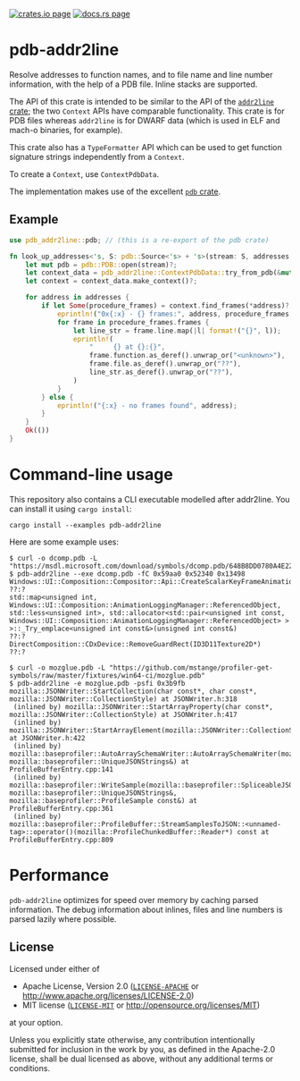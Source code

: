 [![crates.io page](https://img.shields.io/crates/v/pdb-addr2line.svg)](https://crates.io/crates/pdb-addr2line)
[![docs.rs page](https://docs.rs/pdb-addr2line/badge.svg)](https://docs.rs/pdb-addr2line/)

# pdb-addr2line

Resolve addresses to function names, and to file name and line number
information, with the help of a PDB file. Inline stacks are supported.

The API of this crate is intended to be similar to the API of the
[`addr2line` crate](https://docs.rs/addr2line/); the two `Context` APIs
have comparable functionality. This crate is for PDB files whereas `addr2line`
is for DWARF data (which is used in ELF and mach-o binaries, for example).

This crate also has a `TypeFormatter` API which can be used to get function signature
strings independently from a `Context`.

To create a `Context`, use `ContextPdbData`.

The implementation makes use of the excellent [`pdb` crate](https://crates.io/crates/pdb).

## Example

```rust
use pdb_addr2line::pdb; // (this is a re-export of the pdb crate)

fn look_up_addresses<'s, S: pdb::Source<'s> + 's>(stream: S, addresses: &[u32]) -> pdb::Result<()> {
    let mut pdb = pdb::PDB::open(stream)?;
    let context_data = pdb_addr2line::ContextPdbData::try_from_pdb(&mut pdb)?;
    let context = context_data.make_context()?;

    for address in addresses {
        if let Some(procedure_frames) = context.find_frames(*address)? {
            eprintln!("0x{:x} - {} frames:", address, procedure_frames.frames.len());
            for frame in procedure_frames.frames {
                let line_str = frame.line.map(|l| format!("{}", l));
                eprintln!(
                    "     {} at {}:{}",
                    frame.function.as_deref().unwrap_or("<unknown>"),
                    frame.file.as_deref().unwrap_or("??"),
                    line_str.as_deref().unwrap_or("??"),
                )
            }
        } else {
            eprintln!("{:x} - no frames found", address);
        }
    }
    Ok(())
}
```

# Command-line usage

This repository also contains a CLI executable modelled after addr2line.
You can install it using `cargo install`:

```
cargo install --examples pdb-addr2line
```

Here are some example uses:

```
$ curl -o dcomp.pdb -L "https://msdl.microsoft.com/download/symbols/dcomp.pdb/648B8DD0780A4E22FA7FA89B84633C231/dcomp.pdb"
$ pdb-addr2line --exe dcomp.pdb -fC 0x59aa0 0x52340 0x13498
Windows::UI::Composition::Compositor::Api::CreateScalarKeyFrameAnimation(Windows::UI::Composition::IScalarKeyFrameAnimation**)
??:?
std::map<unsigned int, Windows::UI::Composition::AnimationLoggingManager::ReferencedObject, std::less<unsigned int>, std::allocator<std::pair<unsigned int const, Windows::UI::Composition::AnimationLoggingManager::ReferencedObject> > >::_Try_emplace<unsigned int const&>(unsigned int const&)
??:?
DirectComposition::CDxDevice::RemoveGuardRect(ID3D11Texture2D*)
??:?
```

```
$ curl -o mozglue.pdb -L "https://github.com/mstange/profiler-get-symbols/raw/master/fixtures/win64-ci/mozglue.pdb"
$ pdb-addr2line -e mozglue.pdb -psfi 0x3b9fb
mozilla::JSONWriter::StartCollection(char const*, char const*, mozilla::JSONWriter::CollectionStyle) at JSONWriter.h:318
 (inlined by) mozilla::JSONWriter::StartArrayProperty(char const*, mozilla::JSONWriter::CollectionStyle) at JSONWriter.h:417
 (inlined by) mozilla::JSONWriter::StartArrayElement(mozilla::JSONWriter::CollectionStyle) at JSONWriter.h:422
 (inlined by) mozilla::baseprofiler::AutoArraySchemaWriter::AutoArraySchemaWriter(mozilla::baseprofiler::SpliceableJSONWriter&, mozilla::baseprofiler::UniqueJSONStrings&) at ProfileBufferEntry.cpp:141
 (inlined by) mozilla::baseprofiler::WriteSample(mozilla::baseprofiler::SpliceableJSONWriter&, mozilla::baseprofiler::UniqueJSONStrings&, mozilla::baseprofiler::ProfileSample const&) at ProfileBufferEntry.cpp:361
 (inlined by) mozilla::baseprofiler::ProfileBuffer::StreamSamplesToJSON::<unnamed-tag>::operator()(mozilla::ProfileChunkedBuffer::Reader*) const at ProfileBufferEntry.cpp:809
```

# Performance

`pdb-addr2line` optimizes for speed over memory by caching parsed information.
The debug information about inlines, files and line numbers is parsed lazily where possible.

## License

Licensed under either of

  * Apache License, Version 2.0 ([`LICENSE-APACHE`](./LICENSE-APACHE) or http://www.apache.org/licenses/LICENSE-2.0)
  * MIT license ([`LICENSE-MIT`](./LICENSE-MIT) or http://opensource.org/licenses/MIT)

at your option.

Unless you explicitly state otherwise, any contribution intentionally submitted
for inclusion in the work by you, as defined in the Apache-2.0 license, shall be
dual licensed as above, without any additional terms or conditions.
